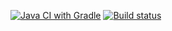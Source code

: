 [![Java CI with Gradle](https://github.com/Pl975/API-CI/actions/workflows/gradle.yml/badge.svg)](https://github.com/Pl975/API-CI/actions/workflows/gradle.yml)
[![Build status](https://ci.appveyor.com/api/projects/status/j54ax82li5rv9684?svg=true)](https://ci.appveyor.com/project/Pl975/api-ci-ywysn)
